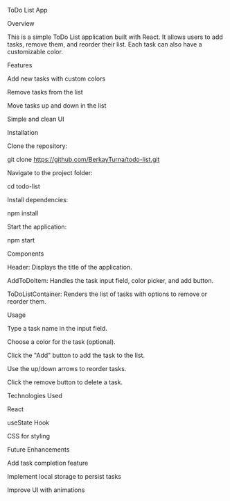 ToDo List App

Overview

This is a simple ToDo List application built with React. It allows users to add tasks, remove them, and reorder their list. Each task can also have a customizable color.

Features

Add new tasks with custom colors

Remove tasks from the list

Move tasks up and down in the list

Simple and clean UI

Installation

Clone the repository:

git clone https://github.com/BerkayTurna/todo-list.git

Navigate to the project folder:

cd todo-list

Install dependencies:

npm install

Start the application:

npm start

Components

Header: Displays the title of the application.

AddToDoItem: Handles the task input field, color picker, and add button.

ToDoListContainer: Renders the list of tasks with options to remove or reorder them.

Usage

Type a task name in the input field.

Choose a color for the task (optional).

Click the "Add" button to add the task to the list.

Use the up/down arrows to reorder tasks.

Click the remove button to delete a task.

Technologies Used

React

useState Hook

CSS for styling

Future Enhancements

Add task completion feature

Implement local storage to persist tasks

Improve UI with animations
